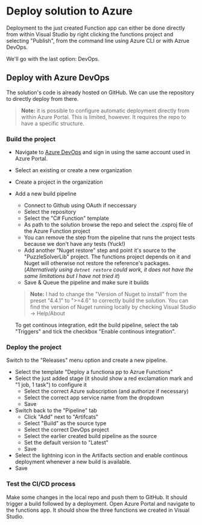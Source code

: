 # Deploy solution to Azure

Deployment to the just created Function app can either be done directly from within Visual Studio by right clicking the functions project and selecting "Publish", from the command line using Azure CLI or with Azrue DevOps.

We'll go with the last option: DevOps.

## Deploy with Azure DevOps

The solution's code is already hosted on GitHub. We can use the repository to directly deploy from there. 

> **Note:** it is possible to configure automatic deployment directly from within Azure Portal. This is limited, however. It requires the repo to have a specific structure.

### Build the project

* Navigate to [Azure DevOps](https://dev.azure.com) and sign in using the same account used in Azure Portal. 
* Select an existing or create a new organization
* Create a project in the organization
* Add a new build pipeline
  * Connect to Github using OAuth if neccessary
  * Select the repository
  * Select the "C# Function" template
  * As path to the solution browse the repo and select the .csproj file of the Azure Function project
  * You can remove the step from the pipeline that runs the project tests because we don't have any tests (Yuck!)
  * Add another "Nuget restore" step and point it's source to the "PuzzleSolverLib" project. The functions project depends on it and Nuget will otherwise not restore the reference's packages. (_Alternatively using `dotnet restore` could work, it does not have the same limitations but I have not tried it_)
  * Save & Queue the pipeline and make sure it builds

  > **Note:** I had to change the "Version of Nuget to install" from the preset "4.4.1" to ">=4.6" to correctly build the solution. You can find the version of Nuget running locally by checking Visual Studio -> Help/About

  To get continous integration, edit the build pipeline, select the tab "Triggers" and tick the checkbox "Enable continous integration".

### Deploy the project

Switch to the "Releases" menu option and create a new pipeline.

* Select the template "Deploy a functiona pp to Azrue Functions"
* Select the just added stage (it should show a red exclamation mark and "1 job, 1 task") to configure it
  * Select the correct Azure subscription (and authorize if necessary)
  * Select the correct app service name from the dropdown
  * Save
* Switch back to the "Pipeline" tab
  * Click "Add" next to "Artifcats" 
  * Select "Build" as the source type
  * Select the correct DevOps project
  * Select the earlier created build pipeline as the source
  * Set the default version to "Latest"
  * Save
* Select the lightning icon in the Artifacts section and enable continous deployment whenever a new build is available.
* Save

### Test the CI/CD process

Make some changes in the local repo and push them to GitHub. It should trigger a build followed by a deployment. Open Azure Portal and navigate to the functions app. It should show the three functions we created in Visual Studio.




